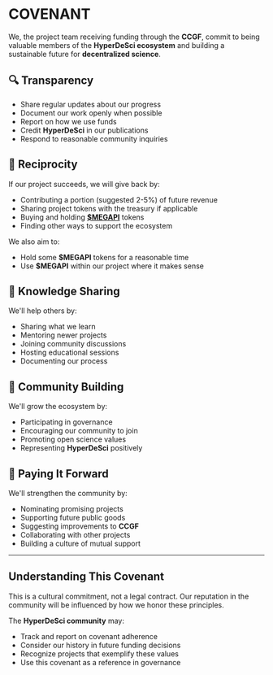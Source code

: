 # COVENANT

We, the project team receiving funding through the **CCGF**, commit to being valuable members of the **HyperDeSci ecosystem** and building a sustainable future for **decentralized science**.

## 🔍 Transparency

* Share regular updates about our progress
* Document our work openly when possible
* Report on how we use funds
* Credit **HyperDeSci** in our publications
* Respond to reasonable community inquiries

## 🔄 Reciprocity

If our project succeeds, we will give back by:

* Contributing a portion (suggested 2-5%) of future revenue
* Sharing project tokens with the treasury if applicable
* Buying and holding [**$MEGAPI**](../tokenomics/megapi.md) tokens
* Finding other ways to support the ecosystem

We also aim to:

* Hold some **$MEGAPI** tokens for a reasonable time
* Use **$MEGAPI** within our project where it makes sense

## 🧠 Knowledge Sharing

We'll help others by:

* Sharing what we learn
* Mentoring newer projects
* Joining community discussions
* Hosting educational sessions
* Documenting our process

## 🌱 Community Building

We'll grow the ecosystem by:

* Participating in governance
* Encouraging our community to join
* Promoting open science values
* Representing **HyperDeSci** positively

## 🔗 Paying It Forward

We'll strengthen the community by:

* Nominating promising projects
* Supporting future public goods
* Suggesting improvements to **CCGF**
* Collaborating with other projects
* Building a culture of mutual support

***

## Understanding This Covenant

This is a cultural commitment, not a legal contract. Our reputation in the community will be influenced by how we honor these principles.

The **HyperDeSci community** may:

* Track and report on covenant adherence
* Consider our history in future funding decisions
* Recognize projects that exemplify these values
* Use this covenant as a reference in governance
